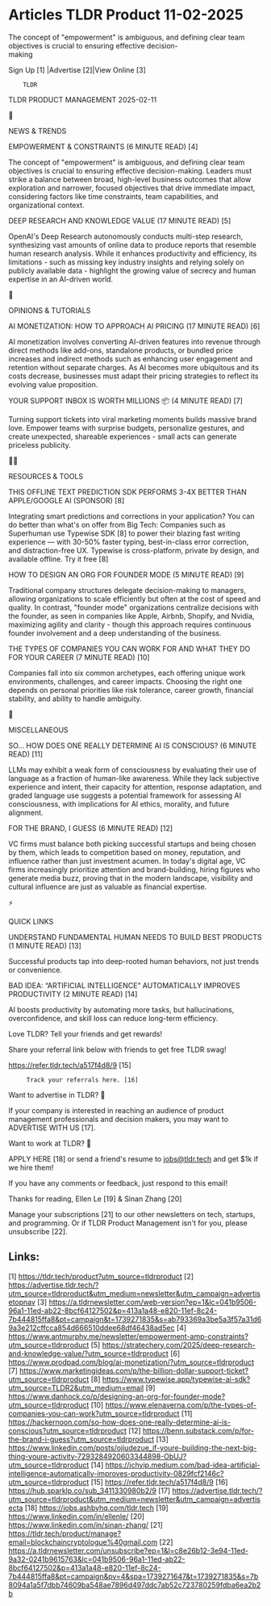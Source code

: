 # Articles TLDR Product 11-02-2025

The concept of "empowerment" is ambiguous, and defining clear team
objectives is crucial to ensuring effective
decision-making ‌ ‌ ‌ ‌ ‌ ‌ ‌ ‌ ‌ ‌ ‌ ‌ ‌ ‌ ‌ ‌ ‌ ‌ ‌ ‌ ‌ ‌ ‌ ‌ ‌ ‌  ‌ ‌ ‌ ‌ ‌ ‌ ‌ ‌ ‌ ‌ ‌ ‌ ‌ ‌ ‌ ‌ ‌ ‌ ‌ ‌ ‌ ‌ ‌ ‌ ‌ ‌ 


 Sign Up [1] |Advertise [2]|View Online [3] 

		TLDR 

TLDR PRODUCT MANAGEMENT 2025-02-11

📱 

NEWS & TRENDS

 EMPOWERMENT & CONSTRAINTS (6 MINUTE READ) [4] 

 The concept of "empowerment" is ambiguous, and defining clear team
objectives is crucial to ensuring effective decision-making. Leaders
must strike a balance between broad, high-level business outcomes that
allow exploration and narrower, focused objectives that drive
immediate impact, considering factors like time constraints, team
capabilities, and organizational context. 

 DEEP RESEARCH AND KNOWLEDGE VALUE (17 MINUTE READ) [5] 

 OpenAI's Deep Research autonomously conducts multi-step research,
synthesizing vast amounts of online data to produce reports that
resemble human research analysis. While it enhances productivity and
efficiency, its limitations - such as missing key industry insights
and relying solely on publicly available data - highlight the growing
value of secrecy and human expertise in an AI-driven world. 

🚀 

OPINIONS & TUTORIALS

 AI MONETIZATION: HOW TO APPROACH AI PRICING (17 MINUTE READ) [6] 

 AI monetization involves converting AI-driven features into revenue
through direct methods like add-ons, standalone products, or bundled
price increases and indirect methods such as enhancing user engagement
and retention without separate charges. As AI becomes more ubiquitous
and its costs decrease, businesses must adapt their pricing strategies
to reflect its evolving value proposition. 

 YOUR SUPPORT INBOX IS WORTH MILLIONS 📦 (4 MINUTE READ) [7] 

 Turning support tickets into viral marketing moments builds massive
brand love. Empower teams with surprise budgets, personalize gestures,
and create unexpected, shareable experiences - small acts can generate
priceless publicity. 

🧑‍💻 

RESOURCES & TOOLS

 THIS OFFLINE TEXT PREDICTION SDK PERFORMS 3-4X BETTER THAN
APPLE/GOOGLE AI (SPONSOR) [8] 

 Integrating smart predictions and corrections in your application?
You can do better than what's on offer from Big Tech: Companies such
as Superhuman use Typewise SDK [8] to power their blazing fast writing
experience — with 30-50% faster typing, best-in-class error
correction, and distraction-free UX. Typewise is cross-platform,
private by design, and available offline. Try it free [8] 

 HOW TO DESIGN AN ORG FOR FOUNDER MODE (5 MINUTE READ) [9] 

 Traditional company structures delegate decision-making to managers,
allowing organizations to scale efficiently but often at the cost of
speed and quality. In contrast, "founder mode" organizations
centralize decisions with the founder, as seen in companies like
Apple, Airbnb, Shopify, and Nvidia, maximizing agility and clarity -
though this approach requires continuous founder involvement and a
deep understanding of the business. 

 THE TYPES OF COMPANIES YOU CAN WORK FOR AND WHAT THEY DO FOR YOUR
CAREER (7 MINUTE READ) [10] 

 Companies fall into six common archetypes, each offering unique work
environments, challenges, and career impacts. Choosing the right one
depends on personal priorities like risk tolerance, career growth,
financial stability, and ability to handle ambiguity. 

🎁 

MISCELLANEOUS

 SO... HOW DOES ONE REALLY DETERMINE AI IS CONSCIOUS? (6 MINUTE READ)
[11] 

 LLMs may exhibit a weak form of consciousness by evaluating their use
of language as a fraction of human-like awareness. While they lack
subjective experience and intent, their capacity for attention,
response adaptation, and graded language use suggests a potential
framework for assessing AI consciousness, with implications for AI
ethics, morality, and future alignment. 

 FOR THE BRAND, I GUESS (6 MINUTE READ) [12] 

 VC firms must balance both picking successful startups and being
chosen by them, which leads to competition based on money, reputation,
and influence rather than just investment acumen. In today's digital
age, VC firms increasingly prioritize attention and brand-building,
hiring figures who generate media buzz, proving that in the modern
landscape, visibility and cultural influence are just as valuable as
financial expertise. 

⚡ 

QUICK LINKS

 UNDERSTAND FUNDAMENTAL HUMAN NEEDS TO BUILD BEST PRODUCTS (1 MINUTE
READ) [13] 

 Successful products tap into deep-rooted human behaviors, not just
trends or convenience. 

 BAD IDEA: “ARTIFICIAL INTELLIGENCE” AUTOMATICALLY IMPROVES
PRODUCTIVITY (2 MINUTE READ) [14] 

 AI boosts productivity by automating more tasks, but hallucinations,
overconfidence, and skill loss can reduce long-term efficiency. 

Love TLDR? Tell your friends and get rewards!

 Share your referral link below with friends to get free TLDR swag! 

 https://refer.tldr.tech/a517f4d8/9 [15] 

		 Track your referrals here. [16] 

Want to advertise in TLDR? 📰

 If your company is interested in reaching an audience of product
management professionals and decision makers, you may want to
ADVERTISE WITH US [17]. 

Want to work at TLDR? 💼

 APPLY HERE [18] or send a friend's resume to jobs@tldr.tech and get
$1k if we hire them! 

 If you have any comments or feedback, just respond to this email! 

Thanks for reading, 
Ellen Le [19] & Sinan Zhang [20] 

 Manage your subscriptions [21] to our other newsletters on tech,
startups, and programming. Or if TLDR Product Management isn't for
you, please unsubscribe [22]. 

 

Links:
------
[1] https://tldr.tech/product?utm_source=tldrproduct
[2] https://advertise.tldr.tech/?utm_source=tldrproduct&utm_medium=newsletter&utm_campaign=advertisetopnav
[3] https://a.tldrnewsletter.com/web-version?ep=1&lc=041b9506-96a1-11ed-ab22-8bcf64127502&p=413a1a48-e820-11ef-8c24-7b444815ffa8&pt=campaign&t=1739271835&s=ab793369a3be5a3f57a31d69a3e212cffcca854d666510ddee68df46438ad5ec
[4] https://www.antmurphy.me/newsletter/empowerment-amp-constraints?utm_source=tldrproduct
[5] https://stratechery.com/2025/deep-research-and-knowledge-value/?utm_source=tldrproduct
[6] https://www.prodpad.com/blog/ai-monetization/?utm_source=tldrproduct
[7] https://www.marketingideas.com/p/the-billion-dollar-support-ticket?utm_source=tldrproduct
[8] https://www.typewise.app/typewise-ai-sdk?utm_source=TLDR2&utm_medium=email
[9] https://www.danhock.co/p/designing-an-org-for-founder-mode?utm_source=tldrproduct
[10] https://www.elenaverna.com/p/the-types-of-companies-you-can-work?utm_source=tldrproduct
[11] https://hackernoon.com/so-how-does-one-really-determine-ai-is-conscious?utm_source=tldrproduct
[12] https://benn.substack.com/p/for-the-brand-i-guess?utm_source=tldrproduct
[13] https://www.linkedin.com/posts/ojiudezue_if-youre-building-the-next-big-thing-youre-activity-7293284920603344898-ObUJ?utm_source=tldrproduct
[14] https://jchyip.medium.com/bad-idea-artificial-intelligence-automatically-improves-productivity-0829fcf2146c?utm_source=tldrproduct
[15] https://refer.tldr.tech/a517f4d8/9
[16] https://hub.sparklp.co/sub_3411330980b2/9
[17] https://advertise.tldr.tech/?utm_source=tldrproduct&utm_medium=newsletter&utm_campaign=advertisecta
[18] https://jobs.ashbyhq.com/tldr.tech
[19] https://www.linkedin.com/in/ellenle/
[20] https://www.linkedin.com/in/sinan-zhang/
[21] https://tldr.tech/product/manage?email=blockchaincryptologue%40gmail.com
[22] https://a.tldrnewsletter.com/unsubscribe?ep=1&l=c8e26b12-3e94-11ed-9a32-0241b9615763&lc=041b9506-96a1-11ed-ab22-8bcf64127502&p=413a1a48-e820-11ef-8c24-7b444815ffa8&pt=campaign&pv=4&spa=1739271647&t=1739271835&s=7b8094a1a5f7dbb74609ba548ae7896d497ddc7ab52c723780259fdba6ea2b2b